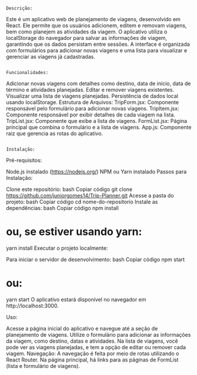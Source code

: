                                                                     Descrição:

Este é um aplicativo web de planejamento de viagens, desenvolvido em React. Ele permite que os usuários adicionem, editem e removam viagens, bem como planejem as atividades da viagem. O aplicativo utiliza o localStorage do navegador para salvar as informações de viagem, garantindo que os dados persistam entre sessões. A interface é organizada com formulários para adicionar novas viagens e uma lista para visualizar e gerenciar as viagens já cadastradas.

                                                                Funcionalidades:


Adicionar novas viagens com detalhes como destino, data de início, data de término e atividades planejadas.
Editar e remover viagens existentes.
Visualizar uma lista de viagens planejadas.
Persistência de dados local usando localStorage.
Estrutura de Arquivos:
TripForm.jsx: Componente responsável pelo formulário para adicionar novas viagens.
TripItem.jsx: Componente responsável por exibir detalhes de cada viagem na lista.
TripList.jsx: Componente que exibe a lista de viagens.
FormList.jsx: Página principal que combina o formulário e a lista de viagens.
App.js: Componente raiz que gerencia as rotas do aplicativo.


                                                                        Instalação:

Pré-requisitos:

Node.js instalado (https://nodejs.org/)
NPM ou Yarn instalado
Passos para Instalação:

Clone este repositório:
bash
Copiar código
git clone https://github.com/juniorgomes14/Trip-Planner.git
Acesse a pasta do projeto:
bash
Copiar código
cd nome-do-repositorio
Instale as dependências:
bash
Copiar código
npm install
# ou, se estiver usando yarn:
yarn install
Executar o projeto localmente:

Para iniciar o servidor de desenvolvimento:
bash
Copiar código
npm start
# ou:
yarn start
O aplicativo estará disponível no navegador em http://localhost:3000.



Uso:

Acesse a página inicial do aplicativo e navegue até a seção de planejamento de viagens.
Utilize o formulário para adicionar as informações da viagem, como destino, datas e atividades.
Na lista de viagens, você pode ver as viagens planejadas, e tem a opção de editar ou remover cada viagem.
Navegação:
A navegação é feita por meio de rotas utilizando o React Router. Na página principal, há links para as páginas de FormList (lista e formulário de viagens).
